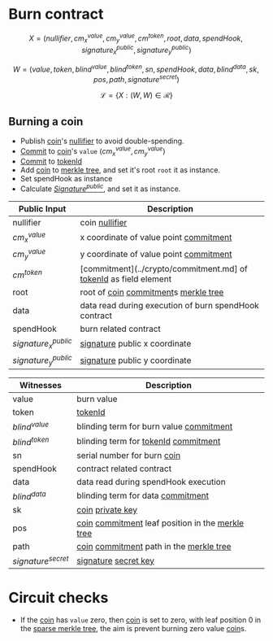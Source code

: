 # Burn contract

$$ X = (nullifier, cm^{value}_x, cm^{value}_y, cm^{token}, root, data, spendHook, signature^{public}_x, signature^{public}_y) $$

$$ W = (value, token, blind^{value}, blind^{token}, sn, spendHook, data, blind^{data}, sk, pos, path, signature^{secret}) $$

$$ \mathcal{L} = \{X: (W,W) \in \mathcal{R}\} $$

## Burning a coin

- Publish [coin](coin.md)'s [nullifier](../crypto/nullifier.md) to avoid double-spending.
- [Commit](../crypto/commitment.md) to [coin](coin.md)'s `value` $(cm^{value}_x, cm^{value}_y)$
- [Commit](../crypto/commitment.md) to [tokenId](token_id.md)
- Add [coin](coin.md) to [merkle tree](../crypto/merkletree.md), and set it's root `root` it as instance.
- Set spendHook as instance
- Calculate [$Signature^{public}$](../crypto/signature.md), and set it as instance.


| Public Input         | Description                                                                                           |
|----------------------|-------------------------------------------------------------------------------------------------------|
| nullifier            | coin [nullifier](../crypto/nullifier.md)                                                              |
| $cm^{value}_x$       | x coordinate of value point [commitment](../crypto/commitment.md)                                     |
| $cm^{value}_y$       | y coordinate of value point [commitment](../crypto/commitment.md)                                     |
| $cm^{token}$         | [commitment](../crypto/commitment.md] of [tokenId](token_id.md) as field element                      |
| root                 | root of [coin](coin.md) [commitment](../crypto/commitment.md)s [merkle tree](../crypto/merkletree.md) |
| data                 | data read during execution of burn spendHook contract                                                 |
| spendHook            | burn related contract                                                                                 |
|$signature^{public}_x$| [signature](../crypto/signature.md) public x coordinate                                               |
|$signature^{public}_y$| [signature](../crypto/signature.md) public y coordinate                                               |


| Witnesses            | Description                                                                                                       |
|----------------------|-------------------------------------------------------------------------------------------------------------------|
| value                | burn value                                                                                                        |
| token                | [tokenId](token_id.md)                                                                                            |
| $blind^{value}$      | blinding term for burn value [commitment](../crypto/commitment.md)                                                |
| $blind^{token}$      | blinding term for [tokenId](token_id.md) [commitment](../crypto/commitment.md)                                    |
| sn                   | serial number for burn [coin](coin.md)                                                                            |
| spendHook            | contract related contract                                                                                         |
| data                 | data read during spendHook execution                                                                              |
| $blind^{data}$       | blinding term for data [commitment](../crypto/commitment.md)                                                      |
| sk                   | [coin](coin.md) [private key](../crypto/keypair.md)                                                                                       |
| pos                  | [coin](coin.md) [commitment](../crypto/commitment.md) leaf position in the [merkle tree](../crypto/merkletree.md) |
| path                 | [coin](coin.md) [commitment](../crypto/commitment.md) path in the [merkle tree](../crypto/merkletree.md)          |
| $signature^{secret}$ | [signature](../crypto/signature.md) [secret key](../crypto/keypair.md)                                                                    |

# Circuit checks

- If the [coin](coin.md) has `value` zero, then [coin](coin.md) is set to zero, with leaf position 0 in the [sparse merkle tree](../crypto/merkletree.md), the aim is prevent burning zero value [coin](coin.md)s.
